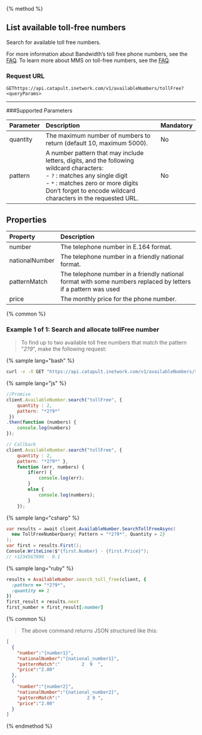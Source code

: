 {% method %}
## List available toll-free numbers
Search for available toll free numbers.

For more information about Bandwidth’s toll free phone numbers, see the <a href="https://dev.bandwidth.com/faq/#voice">FAQ</a>. To learn more about MMS on toll-free numbers, see the [FAQ](https://dev.bandwidth.com/faq/messaging/tollfreeMMS.html).



### Request URL

<code class="get">GET</code>`https://api.catapult.inetwork.com/v1/availableNumbers/tollFree?<queryParams>`

---

###Supported Parameters

| Parameter | Description                                                                                                                                                                                                                                | Mandatory |
|:----------|:-------------------------------------------------------------------------------------------------------------------------------------------------------------------------------------------------------------------------------------------|:----------|
| quantity  | The maximum number of numbers to return (default 10, maximum 5000).                                                                                                                                                                        | No        |
| pattern   | A number pattern that may include letters, digits, and the following wildcard characters:<br> - `?` : matches any single digit<br> - `*` : matches zero or more digits<br>Don’t forget to encode wildcard characters in the requested URL. | No        |

## Properties
| Property       | Description                                                                                                   
|:---------------|:--------------------------------------------------------------------------------------------------------------
| number         | The telephone number in E.164 format.                                                                         
| nationalNumber | The telephone number in a friendly national format.                                                           
| patternMatch   | The telephone number in a friendly national format with some numbers replaced by letters if a pattern was used
| price          | The monthly price for the phone number.


{% common %}
### Example 1 of 1: Search and allocate tollFree number
> To find up to two available toll free numbers that match the pattern "*2?9*", make the following request:

{% sample lang="bash" %}

```bash
curl -v -X GET "https://api.catapult.inetwork.com/v1/availableNumbers/tollFree?pattern=*2%3F9*&quantity=2" -u {token}:{secret} -H "Content-type: application/json"
```

{% sample lang="js" %}

```js
//Promise
client.AvailableNumber.search("tollFree", {
	quantity : 2,
	pattern: "*2?9*"
 })
.then(function (numbers) {
	console.log(numbers)
});

// Callback
client.AvailableNumber.search("tollFree", {
	quantity : 2,
	pattern: "*2?9*" },
	function (err, numbers) {
		if(err) {
			console.log(err);
		}
		else {
			console.log(numbers);
		}
	});
```

{% sample lang="csharp" %}

```csharp
var results = await client.AvailableNumber.SearchTollFreeAsync(
  new TollFreeNumberQuery{ Pattern = "*2?9*", Quantity = 2}
);
var first = results.First();
Console.WriteLine($"{first.Number} - {first.Price}");
// +1234567890 - 0.1
```

{% sample lang="ruby" %}

```ruby
results = AvailableNumber.search_toll_free(client, {
  :pattern => "*2?9*",
  :quantity => 2
})
first_result = results.next
first_number = first_result[:number]
```
{% common %}
> The above command returns JSON structured like this:

```json
[
  {
    "number":"{number1}",
    "nationalNumber":"{national_number1}",
    "patternMatch":"        2  9  ",
    "price":"2.00"
  },
  {
    "number":"{number2}",
    "nationalNumber":"{national_number2}",
    "patternMatch":"          2 9 ",
    "price":"2.00"
  }
]
```
{% endmethod %}
